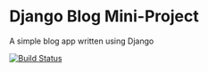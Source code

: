 # Django Blog Mini-Project

A simple blog app written using Django

[![Build Status](https://travis-ci.org/brettcutt/django-blog.svg?branch=master)](https://travis-ci.org/brettcutt/django-blog)